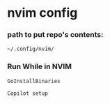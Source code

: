 # nvim config

### path to put repo's contents:

`~/.config/nvim/`

### Run While in NVIM

`GoInstallBinaries`

`Copilot setup`
